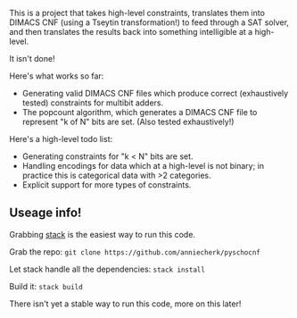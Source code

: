 This is a project that takes high-level constraints, translates them into DIMACS CNF (using a Tseytin transformation!) to feed through a SAT solver, and then translates the results back into something intelligible at a high-level. 

It isn't done!

Here's what works so far:

- Generating valid DIMACS CNF files which produce correct (exhaustively tested) constraints for multibit adders.
- The popcount algorithm, which generates a DIMACS CNF file to represent "k of N" bits are set. (Also tested exhaustively!)

Here's a high-level todo list:

- Generating constraints for "k < N" bits are set.
- Handling encodings for data which at a high-level is not binary; in practice this is categorical data with >2 categories.
- Explicit support for more types of constraints.


## Useage info!

Grabbing [stack](https://docs.haskellstack.org/en/stable/README/) is the easiest way to run this code.

Grab the repo:
`git clone https://github.com/anniecherk/pyschocnf`

Let stack handle all the dependencies:
`stack install`

Build it:
`stack build`

There isn't yet a stable way to run this code, more on this later!


